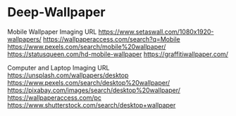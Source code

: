 # Deep-Wallpaper

Mobile Wallpaper Imaging URL
https://www.setaswall.com/1080x1920-wallpapers/
https://wallpaperaccess.com/search?q=Mobile
https://www.pexels.com/search/mobile%20wallpaper/
https://statusqueen.com/hd-mobile-wallpaper
https://graffitiwallpaper.com/

Computer and Laptop Imaging URL
https://unsplash.com/wallpapers/desktop
https://www.pexels.com/search/desktop%20wallpaper/
https://pixabay.com/images/search/desktop%20wallpaper/
https://wallpaperaccess.com/pc
https://www.shutterstock.com/search/desktop+wallpaper

